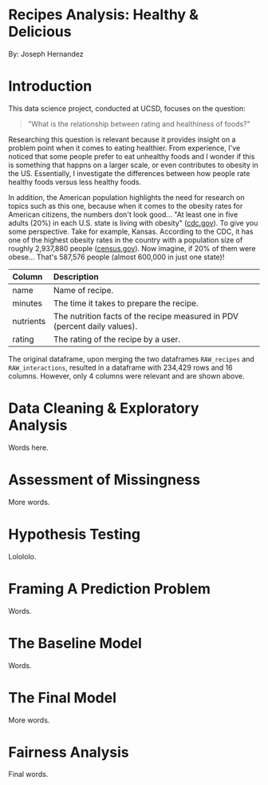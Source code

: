 # Recipes Analysis: Healthy & Delicious

By: Joseph Hernandez

# Introduction

This data science project, conducted at UCSD, focuses on the question:
> "What is the relationship between rating and healthiness of foods?"

Researching this question is relevant because it provides insight on a problem point when it comes to eating healthier. From experience, I've noticed that some people prefer to eat unhealthy foods and I wonder if this is something that happns on a larger scale, or even contributes to obesity in the US. Essentially, I investigate the differences between how people rate healthy foods versus less healthy foods.

In addition, the American population highlights the need for research on topics such as this one, because when it comes to the obesity rates for American citizens, the numbers don't look good... "At least one in five adults (20%) in each U.S. state is living with obesity" ([cdc.gov](https://www.cdc.gov/media/releases/2024/p0912-adult-obesity.html)). To give you some perspective. Take for example, Kansas. According to the CDC, it has one of the highest obesity rates in the country with a population size of roughly 2,937,880 people ([census.gov](https://www.census.gov/quickfacts/fact/table/KS/HSG010223)). Now imagine, if 20% of them were obese... That's 587,576 people (almost 600,000 in just one state)!

| Column    | Description                                                               |
|:----------|:--------------------------------------------------------------------------|
| name      | Name of recipe.                                                           |
| minutes   | The time it takes to prepare the recipe.                                  |
| nutrients | The nutrition facts of the recipe measured in PDV (percent daily values). |
| rating    | The rating of the recipe by a user.                                       |

The original dataframe, upon merging the two dataframes ```RAW_recipes``` and ```RAW_interactions```, resulted in a dataframe with 234,429 rows and 16 columns. However, only 4 columns were relevant and are shown above.

# Data Cleaning & Exploratory Analysis

Words here.

# Assessment of Missingness

More words.

# Hypothesis Testing

Lolololo.

# Framing A Prediction Problem

Words.

# The Baseline Model

Words.

# The Final Model

More words.

# Fairness Analysis

Final words.
